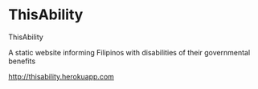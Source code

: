 # ThisAbility
ThisAbility

A static website informing Filipinos with disabilities of their governmental benefits

http://thisability.herokuapp.com
